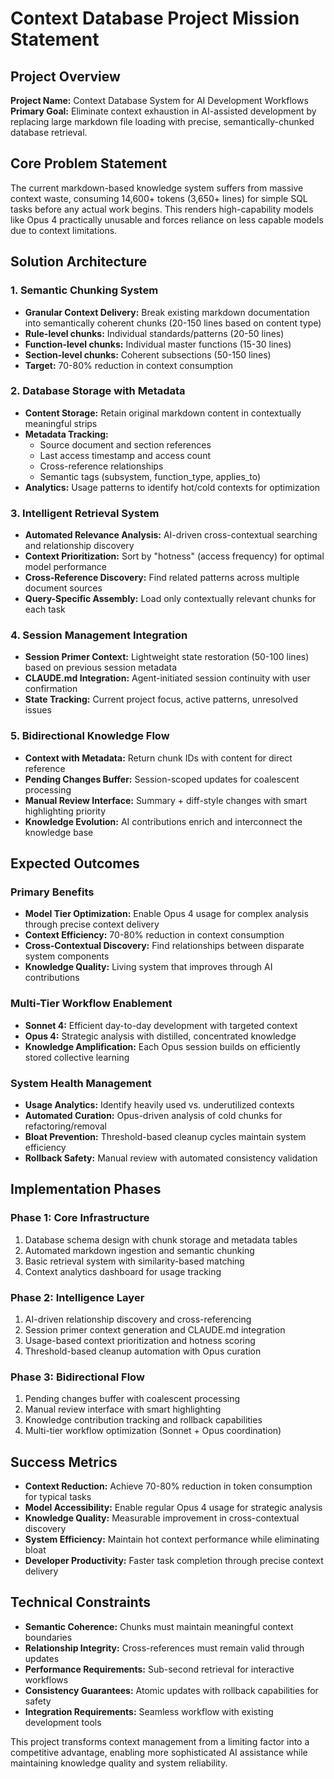 # Context Database Project Mission Statement

## Project Overview

**Project Name:** Context Database System for AI Development Workflows  
**Primary Goal:** Eliminate context exhaustion in AI-assisted development by replacing large markdown file loading with precise, semantically-chunked database retrieval.

## Core Problem Statement

The current markdown-based knowledge system suffers from massive context waste, consuming 14,600+ tokens (3,650+ lines) for simple SQL tasks before any actual work begins. This renders high-capability models like Opus 4 practically unusable and forces reliance on less capable models due to context limitations.

## Solution Architecture

### 1. Semantic Chunking System
- **Granular Context Delivery:** Break existing markdown documentation into semantically coherent chunks (20-150 lines based on content type)
- **Rule-level chunks:** Individual standards/patterns (20-50 lines)
- **Function-level chunks:** Individual master functions (15-30 lines)  
- **Section-level chunks:** Coherent subsections (50-150 lines)
- **Target:** 70-80% reduction in context consumption

### 2. Database Storage with Metadata
- **Content Storage:** Retain original markdown content in contextually meaningful strips
- **Metadata Tracking:** 
  - Source document and section references
  - Last access timestamp and access count
  - Cross-reference relationships
  - Semantic tags (subsystem, function_type, applies_to)
- **Analytics:** Usage patterns to identify hot/cold contexts for optimization

### 3. Intelligent Retrieval System
- **Automated Relevance Analysis:** AI-driven cross-contextual searching and relationship discovery
- **Context Prioritization:** Sort by "hotness" (access frequency) for optimal model performance
- **Cross-Reference Discovery:** Find related patterns across multiple document sources
- **Query-Specific Assembly:** Load only contextually relevant chunks for each task

### 4. Session Management Integration
- **Session Primer Context:** Lightweight state restoration (50-100 lines) based on previous session metadata
- **CLAUDE.md Integration:** Agent-initiated session continuity with user confirmation
- **State Tracking:** Current project focus, active patterns, unresolved issues

### 5. Bidirectional Knowledge Flow
- **Context with Metadata:** Return chunk IDs with content for direct reference
- **Pending Changes Buffer:** Session-scoped updates for coalescent processing
- **Manual Review Interface:** Summary + diff-style changes with smart highlighting priority
- **Knowledge Evolution:** AI contributions enrich and interconnect the knowledge base

## Expected Outcomes

### Primary Benefits
- **Model Tier Optimization:** Enable Opus 4 usage for complex analysis through precise context delivery
- **Context Efficiency:** 70-80% reduction in context consumption
- **Cross-Contextual Discovery:** Find relationships between disparate system components
- **Knowledge Quality:** Living system that improves through AI contributions

### Multi-Tier Workflow Enablement
- **Sonnet 4:** Efficient day-to-day development with targeted context
- **Opus 4:** Strategic analysis with distilled, concentrated knowledge
- **Knowledge Amplification:** Each Opus session builds on efficiently stored collective learning

### System Health Management
- **Usage Analytics:** Identify heavily used vs. underutilized contexts
- **Automated Curation:** Opus-driven analysis of cold chunks for refactoring/removal
- **Bloat Prevention:** Threshold-based cleanup cycles maintain system efficiency
- **Rollback Safety:** Manual review with automated consistency validation

## Implementation Phases

### Phase 1: Core Infrastructure
1. Database schema design with chunk storage and metadata tables
2. Automated markdown ingestion and semantic chunking
3. Basic retrieval system with similarity-based matching
4. Context analytics dashboard for usage tracking

### Phase 2: Intelligence Layer
1. AI-driven relationship discovery and cross-referencing
2. Session primer context generation and CLAUDE.md integration
3. Usage-based context prioritization and hotness scoring
4. Threshold-based cleanup automation with Opus curation

### Phase 3: Bidirectional Flow
1. Pending changes buffer with coalescent processing
2. Manual review interface with smart highlighting
3. Knowledge contribution tracking and rollback capabilities
4. Multi-tier workflow optimization (Sonnet + Opus coordination)

## Success Metrics

- **Context Reduction:** Achieve 70-80% reduction in token consumption for typical tasks
- **Model Accessibility:** Enable regular Opus 4 usage for strategic analysis
- **Knowledge Quality:** Measurable improvement in cross-contextual discovery
- **System Efficiency:** Maintain hot context performance while eliminating bloat
- **Developer Productivity:** Faster task completion through precise context delivery

## Technical Constraints

- **Semantic Coherence:** Chunks must maintain meaningful context boundaries
- **Relationship Integrity:** Cross-references must remain valid through updates
- **Performance Requirements:** Sub-second retrieval for interactive workflows
- **Consistency Guarantees:** Atomic updates with rollback capabilities for safety
- **Integration Requirements:** Seamless workflow with existing development tools

This project transforms context management from a limiting factor into a competitive advantage, enabling more sophisticated AI assistance while maintaining knowledge quality and system reliability.